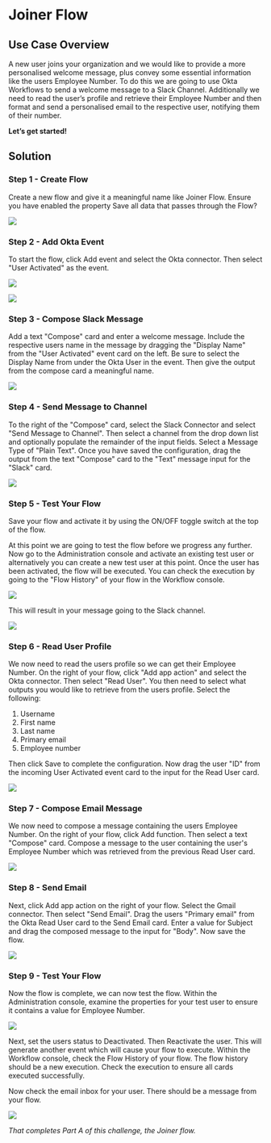 ﻿# Joiner Flow

## Use Case Overview

A new user joins your organization and we would like to provide a more personalised welcome message, plus convey some essential information like the users Employee Number. To do this we are going to use Okta Workflows to send a welcome message to a Slack Channel. Additionally we need to read the user’s profile and retrieve their Employee Number and then format and send a personalised email to the respective user, notifying them of their number.

**Let’s get started!**

## Solution

### Step 1 - Create Flow

Create a new flow and give it a meaningful name like Joiner Flow. Ensure you have enabled the property  Save all data that passes through the Flow?

![](https://github.com/iamse-blog/wic1-workshop/blob/main/images/003/image1.png?raw=true")

### Step 2 - Add Okta Event

To start the flow, click Add event and select the Okta connector. Then select "User Activated" as the event.

![](https://github.com/iamse-blog/wic1-workshop/blob/main/images/003/image2.png?raw=true")

![](https://github.com/iamse-blog/wic1-workshop/blob/main/images/003/image3.png?raw=true")

### Step 3 - Compose Slack Message

Add a text "Compose" card and enter a welcome message. Include the respective users name in the message by dragging the "Display Name" from the "User Activated" event card on the left. Be sure to select the Display Name from under the Okta User in the event. Then give the output from the compose card a meaningful name.

![](https://github.com/iamse-blog/wic1-workshop/blob/main/images/003/image4.png?raw=true")

### Step 4 - Send Message to Channel

To the right of the "Compose" card, select the Slack Connector and select "Send Message to Channel". Then select a channel from the drop down list and optionally populate the remainder of the input fields. Select a Message Type of "Plain Text". Once you have saved the configuration, drag the output from the text "Compose" card to the "Text" message input for the "Slack" card.

![](https://github.com/iamse-blog/wic1-workshop/blob/main/images/003/image5.png?raw=true")

### Step 5 - Test Your Flow
Save your flow and activate it by using the ON/OFF toggle switch at the top of the flow.

At this point we are going to test the flow before we progress any further. Now go to the Administration console and activate an existing test user or alternatively you can create a new test user at this point. Once the user has been activated, the flow will be executed. You can check the execution by going to the "Flow History" of your flow in the Workflow console.

![](https://github.com/iamse-blog/wic1-workshop/blob/main/images/003/image6.png?raw=true")

This will result in your message going to the Slack channel.

![](https://github.com/iamse-blog/wic1-workshop/blob/main/images/003/image7.png?raw=true")

### Step 6 - Read User Profile

We now need to read the users profile so we can get their Employee Number. On the right of your flow, click "Add app action" and select the Okta connector. Then select "Read User". You then need to select what outputs you would like to retrieve from the users profile. Select the following:

1.  Username
2.  First name
3.  Last name
4.  Primary email
5.  Employee number

Then click Save to complete the configuration. Now drag the user "ID" from the incoming User Activated event card to the input for the Read User card.

![](https://github.com/iamse-blog/wic1-workshop/blob/main/images/003/image8.png?raw=true")

### Step 7 - Compose Email Message

We now need to compose a message containing the users Employee Number. On the right of your flow, click Add function. Then select a text "Compose" card. Compose a message to the user containing the user's Employee Number which was retrieved from the previous Read User card.

![](https://github.com/iamse-blog/wic1-workshop/blob/main/images/003/image9.png?raw=true")

### Step 8 - Send Email
Next, click Add app action on the right of your flow. Select the Gmail connector. Then select "Send Email". Drag the users "Primary email" from the Okta Read User card to the Send Email card. Enter a value for Subject and drag the composed message to the input for "Body". Now save the flow.

![](https://github.com/iamse-blog/wic1-workshop/blob/main/images/003/image10.png?raw=true")

### Step 9 - Test Your Flow

Now the flow is complete, we can now test the flow. Within the Administration console, examine the properties for your test user to ensure it contains a value for Employee Number.

![](https://github.com/iamse-blog/wic1-workshop/blob/main/images/003/image11.png?raw=true")

Next, set the users status to Deactivated. Then Reactivate the user. This will generate another event which will cause your flow to execute. Within the Workflow console, check the Flow History of your flow. The flow history should be a new execution. Check the execution to ensure all cards executed successfully.

Now check the email inbox for your user. There should be a message from your flow.

![](https://github.com/iamse-blog/wic1-workshop/blob/main/images/003/image12.png?raw=true")

*That completes Part A of this challenge, the Joiner flow.*
